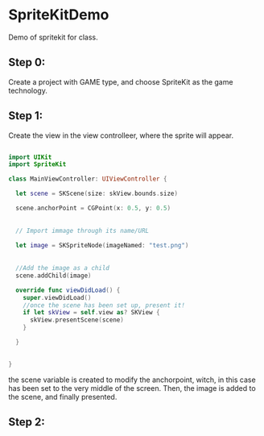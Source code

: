 # SpriteKitDemo
Demo of spritekit for class.

## Step 0:

Create a project with GAME type, and choose SpriteKit as the game technology.


## Step 1:

Create the view in the view controlleer, where the sprite will appear.

```swift

import UIKit
import SpriteKit

class MainViewController: UIViewController {

  let scene = SKScene(size: skView.bounds.size)

  scene.anchorPoint = CGPoint(x: 0.5, y: 0.5)
  
  
  // Import immage through its name/URL
  
  let image = SKSpriteNode(imageNamed: "test.png")
  
  
  //Add the image as a child
  scene.addChild(image)

  override func viewDidLoad() {
    super.viewDidLoad()
    //once the scene has been set up, present it!
    if let skView = self.view as? SKView { 
      skView.presentScene(scene)
    }

  }
  

}

```

the scene variable is created to modify the anchorpoint, witch, in this case has been set to the very middle of the screen.
Then, the image is added to the scene, and finally presented.


## Step 2:


```swift



```
